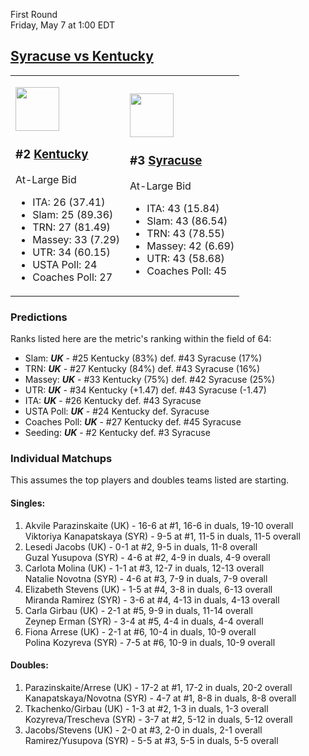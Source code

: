 First Round  
Friday, May 7 at 1:00 EDT
## [Syracuse vs Kentucky](https://www.ncaa.com/game/5833649) 

<table><tr><td>  

<a href="../index.md"><img src="https://www.ncaa.com/sites/default/files/images/logos/schools/k/kentucky.70.png" width="70" height="70" /></a>  

### #2 [Kentucky](../index.md)  

At-Large Bid  
- ITA: 26 (37.41)  
- Slam: 25 (89.36)  
- TRN: 27 (81.49)  
- Massey: 33 (7.29)  
- UTR: 34 (60.15)  
- USTA Poll: 24  
- Coaches Poll: 27  

</td><td>  

<a href="../index.md"><img src="https://www.ncaa.com/sites/default/files/images/logos/schools/s/syracuse.70.png" width="70" height="70" /></a>  

### #3 [Syracuse](../index.md)  

At-Large Bid  
- ITA: 43 (15.84)  
- Slam: 43 (86.54)  
- TRN: 43 (78.55)  
- Massey: 42 (6.69)  
- UTR: 43 (58.68)  
- Coaches Poll: 45  

</td></tr></table>  

### Predictions  

Ranks listed here are the metric's ranking within the field of 64:  
- Slam: ***UK*** - #25 Kentucky (83%) def. #43 Syracuse (17%)  
- TRN: ***UK*** - #27 Kentucky (84%) def. #43 Syracuse (16%)  
- Massey: ***UK*** - #33 Kentucky (75%) def. #42 Syracuse (25%)  
- UTR: ***UK*** - #34 Kentucky (+1.47) def. #43 Syracuse (-1.47)  
- ITA: ***UK*** - #26 Kentucky def. #43 Syracuse  
- USTA Poll: ***UK*** - #24 Kentucky def. Syracuse  
- Coaches Poll: ***UK*** - #27 Kentucky def. #45 Syracuse  
- Seeding: ***UK*** - #2 Kentucky def. #3 Syracuse  

### Individual Matchups  

This assumes the top players and doubles teams listed are starting.  

#### Singles:  
1. Akvile Parazinskaite (UK) - 16-6 at #1, 16-6 in duals, 19-10 overall  
   Viktoriya Kanapatskaya (SYR) - 9-5 at #1, 11-5 in duals, 11-5 overall
2. Lesedi Jacobs (UK) - 0-1 at #2, 9-5 in duals, 11-8 overall  
   Guzal Yusupova (SYR) - 4-6 at #2, 4-9 in duals, 4-9 overall
3. Carlota Molina (UK) - 1-1 at #3, 12-7 in duals, 12-13 overall  
   Natalie Novotna (SYR) - 4-6 at #3, 7-9 in duals, 7-9 overall
4. Elizabeth Stevens (UK) - 1-5 at #4, 3-8 in duals, 6-13 overall  
   Miranda Ramirez (SYR) - 3-6 at #4, 4-13 in duals, 4-13 overall
5. Carla Girbau (UK) - 2-1 at #5, 9-9 in duals, 11-14 overall  
   Zeynep Erman (SYR) - 3-4 at #5, 4-4 in duals, 4-4 overall
6. Fiona Arrese (UK) - 2-1 at #6, 10-4 in duals, 10-9 overall  
   Polina Kozyreva (SYR) - 7-5 at #6, 10-9 in duals, 10-9 overall

#### Doubles:  
1. Parazinskaite/Arrese (UK) - 17-2 at #1, 17-2 in duals, 20-2 overall  
   Kanapatskaya/Novotna (SYR) - 4-7 at #1, 8-8 in duals, 8-8 overall
2. Tkachenko/Girbau (UK) - 1-3 at #2, 1-3 in duals, 1-3 overall  
   Kozyreva/Trescheva (SYR) - 3-7 at #2, 5-12 in duals, 5-12 overall
3. Jacobs/Stevens (UK) - 2-0 at #3, 2-0 in duals, 2-1 overall  
   Ramirez/Yusupova (SYR) - 5-5 at #3, 5-5 in duals, 5-5 overall